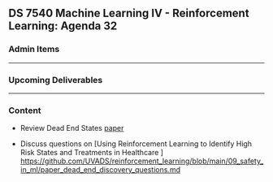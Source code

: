 ## DS 7540 Machine Learning IV - Reinforcement Learning: Agenda 32


### Admin Items
  

  
---

### Upcoming Deliverables


---

### Content

- Review Dead End States [paper](https://papers.neurips.cc/paper_files/paper/2021/file/26405399c51ad7b13b504e74eb7c696c-Paper.pdf)

- Discuss questions on [Using Reinforcement Learning to Identify High Risk States and Treatments in Healthcare
]
https://github.com/UVADS/reinforcement_learning/blob/main/09_safety_in_ml/paper_dead_end_discovery_questions.md